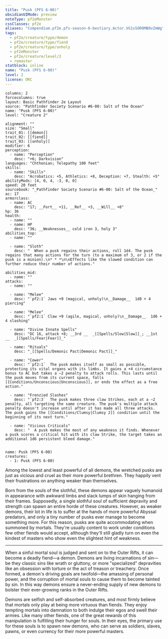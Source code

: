 ```yaml
---
title: "Pusk (PFS 6-00)"
obsidianUIMode: preview
noteType: pf2eMonster
cssClasses: pf2e
aliases: "Compendium.pf2e.pfs-season-6-bestiary.Actor.VG1sSOR0MB0vZmWg" 
tags:
  - pf2e/creature/type/demon
  - pf2e/creature/type/fiend
  - pf2e/creature/type/unholy
  - pf2eMonster
  - pf2e/creature/level/2
  - remaster
statblock: inline
name: "Pusk (PFS 6-00)"
level: 2
license: ORC
---
```


```statblock
columns: 2
forcecolumns: true
layout: Basic Pathfinder 2e Layout
source: "Pathfinder Society Scenario #6-00: Salt of the Ocean"
name: "Pusk (PFS 6-00)"
level: "Creature 2"

alignment: ""
size: "Small"
trait_01: [[demon]]
trait_02: [[fiend]]
trait_03: [[unholy]]
modifier: 6
perception:
  - name: "Perception"
    desc: "+6; Darkvision"
languages: "Chthonian; Telepathy 100 feet"
skills:
  - name: "Skills"
    desc: "Acrobatics: +5, Athletics: +8, Deception: +7, Stealth: +5"
abilityMods: [4, 0, 4, -3, 0, 0]
speed: 20 feet
sourcebook: "_Pathfinder Society Scenario #6-00: Salt of the Ocean_"
ac: 17
armorclass:
  - name: AC
    desc: "17; __Fort__ +11, __Ref__ +3, __Will__ +8"
hp: 36
health:
  - name: ""
  - name: HP
    desc: "36; __Weaknesses__ cold iron 3, holy 3"
abilities_top:
  - name: ""

  - name: "Sloth"
    desc: "  When a pusk regains their actions, roll 1d4. The pusk regains that many actions for the turn (to a maximum of 3, or 2 if the pusk is a minion).\n* * *\n\nEffects like the slowed condition can further reduce their number of actions."

abilities_mid:
  - name: ""
attacks:
  - name: ""

  - name: "Melee"
    desc: "`pf2:1` Jaws +9 (magical, unholy)\n__Damage__  1d8 + 4 piercing"

  - name: "Melee"
    desc: "`pf2:1` Claw +9 (agile, magical, unholy)\n__Damage__  1d6 + 4 slashing"

  - name: "Divine Innate Spells"
    desc: "DC 16, attack +8; __3rd __  _[[Spells/Slow|Slow]]_; __1st __  _[[Spells/Fear|Fear]]_"

  - name: "Rituals"
    desc: "_[[Spells/Demonic Pact|Demonic Pact]]_"

  - name: "Cower"
    desc: "`pf2:1`  The pusk makes itself as small as possible, protecting its vital organs with its limbs. It gains a +4 circumstance bonus to AC but takes a –2 penalty to attack rolls. This lasts until the pusk moves from its current space, falls [[Conditions/Unconscious|Unconscious]], or ends the effect as a free action."

  - name: "Frenzied Slashes"
    desc: "`pf2:3`  The pusk makes three claw Strikes, each at a –2 penalty, all targeting the same creature. The pusk's multiple attack penalty doesn't increase until after it has made all three attacks. The pusk gains the [[Conditions/Clumsy|Clumsy 2]] condition until the beginning of its next turn."

  - name: "Vicious Criticals"
    desc: "  A pusk makes the most of any weakness it finds. Whenever a pusk scores a critical hit with its claw Strike, the target takes an additional 1d6 persistent bleed damage."
 
```

```encounter-table
name: Pusk (PFS 6-00)
creatures:
  - 1: Pusk (PFS 6-00)
```



Among the lowest and least powerful of all demons, the wretched pusks are just as vicious and cruel as their more powerful brethren. They happily vent their frustrations on anything weaker than themselves.

Born from the souls of the slothful, these demons appear vaguely humanoid in appearance with awkward limbs and slack lumps of skin hanging from their frames. Supposedly, a single slothful soul of sufficient depravity and strength can spawn an entire horde of these creatures. However, as weaker demons, their lot in life is to suffer at the hands of more powerful Abyssal predators, and only a tiny number of pusks ever manage to become something more. For this reason, pusks are quite accommodating when summoned by mortals. They're usually content to work under conditions few other fiends would accept, although they'll still gladly turn on even the kindest of masters who show even the slightest hint of weakness.

* * *

When a sinful mortal soul is judged and sent on to the Outer Rifts, it can become a deadly fiend—a demon. Demons are living incarnations of sin—be they classic sins like wrath or gluttony, or more "specialized" depravities like an obsession with torture or the act of treason or treachery. Once formed, a demon's driving goals are twofold—the amassing of personal power, and the corruption of mortal souls to cause them to become tainted by sin. In this way demons ensure a never-ending supply of new demons to bolster their ever-growing ranks in the Outer Rifts.

Demons are selfish and self-absorbed creatures, and most firmly believe that mortals only play at being more virtuous than fiends. They enjoy tempting mortals into damnation to both indulge their egos and swell their armies. Like many other fiends, one of the great rewards of this manipulation is fulfilling their hunger for souls. In their eyes, the primary use for these souls is to spawn new demons, who can serve as soldiers, slaves, pawns, or even currency for their more powerful masters.
